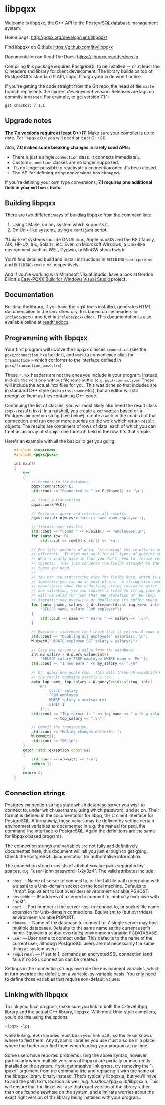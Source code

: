 libpqxx
=======

Welcome to libpqxx, the C++ API to the PostgreSQL database management system.

Home page: http://pqxx.org/development/libpqxx/

Find libpqxx on Github: https://github.com/jtv/libpqxx

Documentation on Read The Docs: https://libpqxx.readthedocs.io

Compiling this package requires PostgreSQL to be installed -- or at least the C
headers and library for client development.  The library builds on top of
PostgreSQL's standard C API, libpq, though your code won't notice.

If you're getting the code straight from the Git repo, the head of the `master`
branch represents the current _development version._  Releases are tags on
commits in `master`.  For example, to get version 7.1.1:

    git checkout 7.1.1


Upgrade notes
-------------

**The 7.x versions require at least C++17.**  Make sure your compiler is up to
date.  For libpqxx 8.x you will need at least C++20.

Also, **7.0 makes some breaking changes in rarely used APIs:**
* There is just a single `connection` class.  It connects immediately.
* Custom `connection` classes are no longer supported.
* It's no longer possible to reactivate a connection once it's been closed.
* The API for defining string conversions has changed.

If you're defining your own type conversions, **7.1 requires one additional
field in your `nullness` traits.**


Building libpqxx
----------------

There are two different ways of building libpqxx from the command line:
1. Using CMake, on any system which supports it.
2. On Unix-like systems, using a `configure` script.

"Unix-like" systems include GNU/Linux, Apple macOS and the BSD family, AIX,
HP-UX, Irix, Solaris, etc.  Even on Microsoft Windows, a Unix-like environment
such as WSL, Cygwin, or MinGW should work.

You'll find detailed build and install instructions in `BUILDING-configure.md`
and `BUILDING-cmake.md`, respectively.

And if you're working with Microsoft Visual Studio, have a look at Gordon
Elliott's
[
  Easy-PQXX Build for Windows Visual Studio
](https://github.com/GordonLElliott/Easy-PQXX-Build-for-Windows-Visual-Studio)
project.


Documentation
-------------

Building the library, if you have the right tools installed, generates HTML
documentation in the `doc/` directory.  It is based on the headers in
`include/pqxx/` and text in `include/pqxx/doc/`.  This documentation is also
available online at [readthedocs](https://libpqxx.readthedocs.io).


Programming with libpqxx
------------------------

Your first program will involve the libpqxx classes `connection` (see the
`pqxx/connection.hxx` header), and `work` (a convenience alias for
`transaction<>` which conforms to the interface defined in
`pqxx/transaction_base.hxx`).

These `*.hxx` headers are not the ones you include in your program.  Instead,
include the versions without filename suffix (e.g. `pqxx/connection`).  Those
will include the actual .hxx files for you.  This was done so that includes are
in standard C++ style (as in `<iostream>` etc.), but an editor will still
recognize them as files containing C++ code.

Continuing the list of classes, you will most likely also need the result class
(`pqxx/result.hxx`).  In a nutshell, you create a `connection` based on a
Postgres connection string (see below), create a `work` in the context of that
connection, and run one or more queries on the work which return `result`
objects.  The results are containers of rows of data, each of which you can
treat as an array of strings: one for each field in the row.  It's that simple.

Here's an example with all the basics to get you going:

```c++
    #include <iostream>
    #include <pqxx/pqxx>

    int main()
    {
        try
        {
            // Connect to the database.
            pqxx::connection C;
            std::cout << "Connected to " << C.dbname() << '\n';

            // Start a transaction.
            pqxx::work W{C};

            // Perform a query and retrieve all results.
            pqxx::result R{W.exec("SELECT name FROM employee")};

            // Iterate over results.
            std::cout << "Found " << R.size() << "employees:\n";
            for (auto row: R)
                std::cout << row[0].c_str() << '\n';

            // For large amounts of data, "streaming" the results is more
            // efficient.  It does not work for all types of queries though.
            // What's really nice is that you don't need to iterate result
            // objects.  This just converts the fields straight to the C++
            // types you need.
            //
            // You can use std::string_view for fields here, which is not
            // something you can do in most places.  A string_view becomes
            // meaningless when the underlying string ceases to exist.  In this
            // one situation, you can convert a field to string_view and it
            // will be valid for just that one iteration of the loop.  The next
            // iteration may overwrite or deallocate its buffer space.
            for (auto [name, salary] : W.stream<std::string_view, int>(
                "SELECT name, salary FROM employee"))
            {
                std::cout << name << " earns " << salary << ".\n";
            }

            // Execute a statement (and check that it returns 0 rows of data).
            std::cout << "Doubling all employees' salaries...\n";
            W.exec0("UPDATE employee SET salary = salary*2");

            // Easy way to query a value from the database.
            int my_salary = W.query_value<int>(
                "SELECT salary FROM employee WHERE name = 'Me'");
            std::cout << "I now earn " << my_salary << ".\n";

            // Or, query one whole row.  This will throw an exception unless
            // the result contains exactly 1 row.
            auto top_name, top_salary = W.query1<std::string, int>(
                R"(
                    SELECT salary
                    FROM employee
                    WHERE salary = max(salary)
                    LIMIT 1
                )");
            std::cout << "Top earner is " << top_name << " with a salary of "
                      << top_salary << ".\n";

            // Commit the transaction.
            std::cout << "Making changes definite: ";
            W.commit();
            std::cout << "OK.\n";
        }
        catch (std::exception const &e)
        {
            std::cerr << e.what() << '\n';
            return 1;
        }
        return 0;
    }
```


Connection strings
------------------

Postgres connection strings state which database server you wish to connect to,
under which username, using which password, and so on.  Their format is defined
in the documentation for libpq, the C client interface for PostgreSQL.
Alternatively, these values may be defined by setting certain environment
variables as documented in e.g. the manual for psql, the command line interface
to PostgreSQL.  Again the definitions are the same for libpqxx-based programs.

The connection strings and variables are not fully and definitively documented
here; this document will tell you just enough to get going.  Check the
PostgreSQL documentation for authoritative information.

The connection string consists of attribute=value pairs separated by spaces,
e.g. "user=john password=1x2y3z4".  The valid attributes include:
* `host` —
  Name of server to connect to, or the full file path (beginning with a
  slash) to a Unix-domain socket on the local machine.  Defaults to
  "/tmp".  Equivalent to (but overrides) environment variable PGHOST.
* `hostaddr` —
  IP address of a server to connect to; mutually exclusive with "host".
* `port` —
  Port number at the server host to connect to, or socket file name
  extension for Unix-domain connections.  Equivalent to (but overrides)
  environment variable PGPORT.
* `dbname` —
  Name of the database to connect to.  A single server may host multiple
  databases.  Defaults to the same name as the current user's name.
  Equivalent to (but overrides) environment variable PGDATABASE.
* `user` —
  User name to connect under.  This defaults to the name of the current
  user, although PostgreSQL users are not necessarily the same thing as
  system users.
* `requiressl` —
  If set to 1, demands an encrypted SSL connection (and fails if no SSL
  connection can be created).

Settings in the connection strings override the environment variables, which in
turn override the default, on a variable-by-variable basis.  You only need to
define those variables that require non-default values.


Linking with libpqxx
--------------------

To link your final program, make sure you link to both the C-level libpq library
and the actual C++ library, libpqxx.  With most Unix-style compilers, you'd do
this using the options

    -lpqxx -lpq

while linking.  Both libraries must be in your link path, so the linker knows
where to find them.  Any dynamic libraries you use must also be in a place
where the loader can find them when loading your program at runtime.

Some users have reported problems using the above syntax, however, particularly
when multiple versions of libpqxx are partially or incorrectly installed on the
system.  If you get massive link errors, try removing the "-lpqxx" argument from
the command line and replacing it with the name of the libpqxx library binary
instead.  That's typically libpqxx.a, but you'll have to add the path to its
location as well, e.g. /usr/local/pqxx/lib/libpqxx.a.  This will ensure that the
linker will use that exact version of the library rather than one found
elsewhere on the system, and eliminate worries about the exact right version of
the library being installed with your program..
